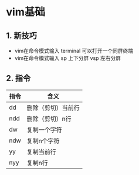 # vim基础

## 1. 新技巧

* vim在命令模式输入 terminal 可以打开一个同屏终端
* vim在命令模式输入 sp 上下分屏 vsp 左右分屏





## 2. 指令
|指令|含义|
|----|----|
|dd| 删除（剪切）当前行
|ndd|删除（剪切）n行
|dw|复制一个字符
|ndw|复制n个字符
|yy|复制当前行
|nyy|复制n行





